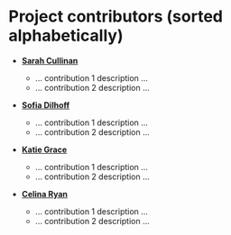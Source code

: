 Project contributors (sorted alphabetically)
============================================

* **[Sarah Cullinan](https://github.com/sarahcullinan)**

  * ... contribution 1 description ...
  * ... contribution 2 description ...

* **[Sofia Dilhoff](https://github.com/sdillho2)**

  * ... contribution 1 description ...
  * ... contribution 2 description ...

* **[Katie Grace](https://github.com/katiegrace)**

  * ... contribution 1 description ...
  * ... contribution 2 description ...

* **[Celina Ryan](https://github.com/celinaryan)**

  * ... contribution 1 description ...
  * ... contribution 2 description ...